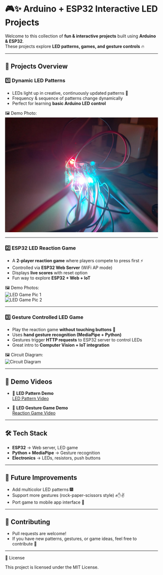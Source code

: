 # 🎮✨ Arduino + ESP32 Interactive LED Projects  

Welcome to this collection of **fun & interactive projects** built using **Arduino & ESP32**.  
These projects explore **LED patterns, games, and gesture controls** 🔥  

---

## 📌 Projects Overview  

### 1️⃣ Dynamic LED Patterns  
- LEDs light up in creative, continuously updated patterns 🌈  
- Frequency & sequence of patterns change dynamically  
- Perfect for learning **basic Arduino LED control**  

🖼️ Demo Photo:  
![Pattern Test](led_pattern/pattern_test.jpg)  

---

### 2️⃣ ESP32 LED Reaction Game  
- A **2-player reaction game** where players compete to press first ⚡  
- Controlled via **ESP32 Web Server** (WiFi AP mode)  
- Displays **live scores** with reset option  
- Fun way to explore **ESP32 + Web + IoT**  

🖼️ Demo Photos:  
<img src="led_pattern/led_game_pic2.jpg" alt="LED Game Pic 1" width="300"/>  
<img src="led_pattern/led_game_test.jpg" alt="LED Game Pic 2" width="300"/>   

---

### 3️⃣ Gesture Controlled LED Game  
- Play the reaction game **without touching buttons** 🙌  
- Uses **hand gesture recognition (MediaPipe + Python)**  
- Gestures trigger **HTTP requests** to ESP32 server to control LEDs  
- Great intro to **Computer Vision + IoT integration**  

🖼️ Circuit Diagram:  
<img src="circuit_diagram.png" alt="Circuit Diagram" width="400"/>

---

## 🎥 Demo Videos  

- 🔹 **LED Pattern Demo**  
  [LED Pattern Video](led_pattern/test_video.mp4)  

- 🔹 **LED Gesture Game Demo**  
  [Reaction Game Video](led_gesture_controlled/demo_video.mp4)

---

## 🛠️ Tech Stack  

- **ESP32** → Web server, LED game  
- **Python + MediaPipe** → Gesture recognition  
- **Electronics** → LEDs, resistors, push buttons  

---

## 🌟 Future Improvements

- Add multicolor LED patterns 🎆
- Support more gestures (rock-paper-scissors style) ✊✋✌️
- Port game to mobile app interface 📱

---

## 🤝 Contributing

- Pull requests are welcome!
- If you have new patterns, gestures, or game ideas, feel free to contribute 🚀

---

📜 License

This project is licensed under the MIT License.
